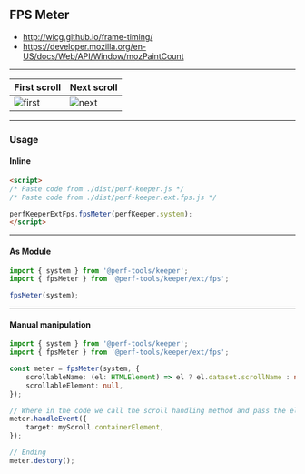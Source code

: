 FPS Meter
---------
- http://wicg.github.io/frame-timing/
- https://developer.mozilla.org/en-US/docs/Web/API/Window/mozPaintCount

---

First scroll|Next scroll
---|---
![first](https://cdn-images-1.medium.com/max/2000/1*XJF70Vw0ndIQHhDOaHKUxQ.png)|![next](https://cdn-images-1.medium.com/max/1600/1*lkTMa7nCFnG1x8fjS1lv-A.png)

---

### Usage

#### Inline

```html
<script>
/* Paste code from ./dist/perf-keeper.js */
/* Paste code from ./dist/perf-keeper.ext.fps.js */

perfKeeperExtFps.fpsMeter(perfKeeper.system);
</script>
```

---

#### As Module

```ts
import { system } from '@perf-tools/keeper';
import { fpsMeter } from '@perf-tools/keeper/ext/fps';

fpsMeter(system);
```

---

#### Manual manipulation

```ts
import { system } from '@perf-tools/keeper';
import { fpsMeter } from '@perf-tools/keeper/ext/fps';

const meter = fpsMeter(system, {
	scrollableName: (el: HTMLElement) => el ? el.dataset.scrollName : null,
	scrollableElement: null,
});

// Where in the code we call the scroll handling method and pass the element that we scroll.
meter.handleEvent({
	target: myScroll.containerElement,
});

// Ending
meter.destory();
```